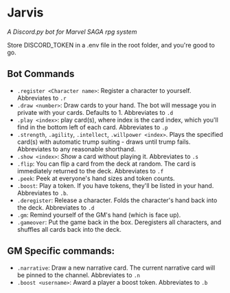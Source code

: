 # Jarvis
_A Discord.py bot for Marvel SAGA rpg system_

Store DISCORD_TOKEN in a .env file in the root folder, and you're good to go.



## Bot Commands
- `.register <Character name>`: Register a character to yourself. Abbreviates to `.r`
- `.draw <number>`: Draw cards to your hand. The bot will message you in private with your cards. Defaults to 1. Abbreviates to `.d`
- `.play <index>`: play card(s), where index is the card index, which you'll find in the bottom left of each card. Abbreviates to `.p`
- `.strength`, `.agility`, `.intellect`, `.willpower <index>`. Plays the specified card(s) with automatic trump suiting - draws until trump fails. Abbreviates to any reasonable shorthand.
- `.show <index>`: _Show_ a card without playing it. Abbreviates to `.s`
- `.flip`: You can flip a card from the deck at random. The card is immediately returned to the deck. Abbreviates to `.f`
- `.peek`: Peek at everyone's hand sizes and token counts.  
- `.boost`: Play a token. If you have tokens, they'll be listed in your hand. Abbreviates to `.b`.
- `.deregister`: Release a character. Folds the character's hand back into the deck. Abbreviates to `.d`
- `.gm`: Remind yourself of the GM's hand (which is face up).
- `.gameover`: Put the game back in the box. Deregisters all characters, and shuffles all cards back into the deck.

## GM Specific commands:
- `.narrative`: Draw a new narrative card. The current narrative card will be pinned to the channel. Abbreviates to `.n`
- `.boost <username>`: Award a player a boost token. Abbreviates to `.b`
